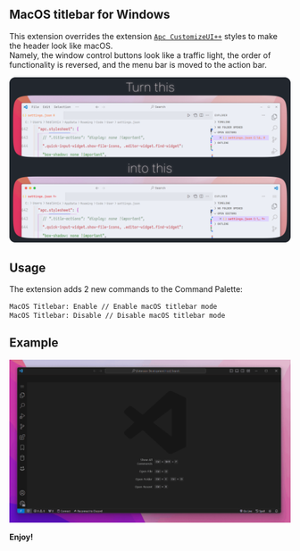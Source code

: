## MacOS titlebar for Windows

This extension overrides the extension [`Apc CustomizeUI++`](https://marketplace.visualstudio.com/items?itemName=drcika.apc-extension) styles to make the header look like macOS. <br />
Namely, the window control buttons look like a traffic light, the order of functionality is reversed, and the menu bar is moved to the action bar.

<p align="center">
  <img src="https://raw.githubusercontent.com/healknix/macos-titlebar-for-windows/main/src/comparison.png" alt="Comparison"> 
</p>

## Usage

The extension adds 2 new commands to the Command Palette:

```text
MacOS Titlebar: Enable // Enable macOS titlebar mode
MacOS Titlebar: Disable // Disable macOS titlebar mode
```

## Example

<p align="center">
  <img src="https://raw.githubusercontent.com/healknix/macos-titlebar-for-windows/main/src/example.gif" alt="Example"> 
</p>

**Enjoy!**

